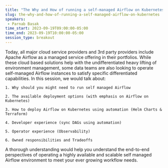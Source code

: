 ```yaml
---
title: "The Why and How of running a self-managed Airflow on Kubernetes"
slug: the-why-and-how-of-running-a-self-managed-airflow-on-kubernetes
speakers:
 - Parnab Basak
time_start: 2023-09-19T09:00:00-05:00
time_end: 2023-09-19T10:00:00-05:00
session_type: breakout
---
```


Today, all major cloud service providers and 3rd party providers include Apache Airflow as a managed service offering in their portfolios. While these cloud based solutions help with the undifferentiated heavy lifting of environment management, some data teams are also looking to operate self-managed Airflow instances to satisfy specific differentiated capabilities. In this session, we would talk about:



    1. Why should you might need to run self managed Airflow

    2. The available deployment options (with emphasis on Airflow on Kubernetes)

    3. How to deploy Airflow on Kubernetes using automation (Helm Charts & Terraform)

    4. Developer experience (sync DAGs using automation)

    5. Operator experience (Observability) 

    6. Owned responsibilities and Tradeoffs 



A thorough understanding would help you understand the end-to-end perspectives of operating a highly available and scalable self managed Airflow environment to meet your ever growing workflow needs.

